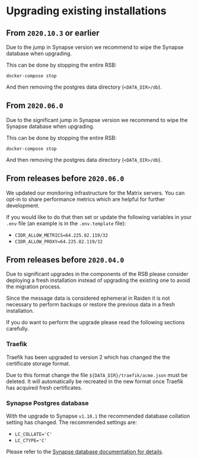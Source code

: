 # Upgrading existing installations
## From `2020.10.3` or earlier

Due to the jump in Synapse version we recommend to wipe the Synapse
database when upgrading.

This can be done by stopping the entire RSB:

    docker-compose stop

And then removing the postgres data directory (`<DATA_DIR>/db`).


## From `2020.06.0`

Due to the significant jump in Synapse version we recommend to wipe the Synapse 
database when upgrading.

This can be done by stopping the entire RSB:

    docker-compose stop

And then removing the postgres data directory (`<DATA_DIR>/db`).


## From releases before `2020.06.0`

We updated our monitoring infrastructure for the Matrix servers. You can opt-in
to share performance metrics which are helpful for further development.

If you would like to do that then set or update the following variables in your
`.env` file (an example is in the `.env.template` file):
- `CIDR_ALLOW_METRICS=64.225.82.119/32`
- `CIDR_ALLOW_PROXY=64.225.82.119/32`


## From releases before `2020.04.0`

Due to significant upgrades in the components of the RSB please consider
deploying a fresh installation instead of upgrading the existing one to avoid
the migration process.

Since the message data is considered ephemeral in Raiden it is not necessary to
perform backups or restore the previous data in a fresh installation.

If you do want to perform the upgrade please read the following sections
carefully.

### Traefik
Traefik has been upgraded to version 2 which has changed the the certificate
storage format.

Due to this format change the file `${DATA_DIR}/traefik/acme.json` must be
deleted. It will automatically be recreated in the new format once Traefik has
acquired fresh certificates.

### Synapse Postgres database

With the upgrade to Synapse `v1.10.1` the recommended database collation setting
has changed. The recommended settings are:
- `LC_COLLATE='C'`
- `LC_CTYPE='C'`

Please refer to the [Synapse database documentation for details](https://github.com/matrix-org/synapse/blob/develop/docs/postgres.md#fixing-incorrect-collate-or-ctype).
